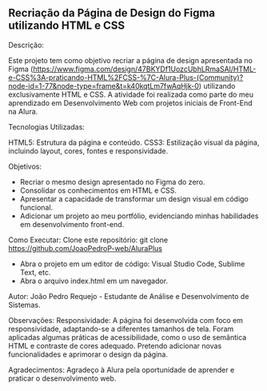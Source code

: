 ## Recriação da Página de Design do Figma utilizando HTML e CSS

Descrição:

Este projeto tem como objetivo recriar a página de design apresentada no Figma (https://www.figma.com/design/47BKYDf1UozcUbhLRmaSAl/HTML-e-CSS%3A-praticando-HTML%2FCSS-%7C-Alura-Plus-(Community)?node-id=1-77&node-type=frame&t=k40kqtLm7fwAqHjk-0) utilizando exclusivamente HTML e CSS. A atividade foi realizada como parte do meu aprendizado em Desenvolvimento Web com projetos iniciais de Front-End na Alura.

Tecnologias Utilizadas:

HTML5: Estrutura da página e conteúdo.
CSS3: Estilização visual da página, incluindo layout, cores, fontes e responsividade.

Objetivos: 
- Recriar o mesmo design apresentado no Figma do zero.
- Consolidar os conhecimentos em HTML e CSS.
- Apresentar a capacidade de transformar um design visual em código funcional.
- Adicionar um projeto ao meu portfólio, evidenciando minhas habilidades em desenvolvimento front-end.


Como Executar:
Clone este repositório:
git clone https://github.com/JoaoPedroP-web/AluraPlus
- Abra o projeto em um editor de código: Visual Studio Code, Sublime Text, etc.
- Abra o arquivo index.html em um navegador.

Autor: João Pedro Requejo - Estudante de Análise e Desenvolvimento de Sistemas.

Observações:
Responsividade: A página foi desenvolvida com foco em responsividade, adaptando-se a diferentes tamanhos de tela.
Foram aplicadas algumas práticas de acessibilidade, como o uso de semântica HTML e contraste de cores adequado.
Pretendo adicionar novas funcionalidades e aprimorar o design da página.

Agradecimentos:
Agradeço à Alura pela oportunidade de aprender e praticar o desenvolvimento web.


